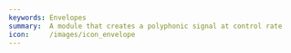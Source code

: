 ```yaml
---
keywords: Envelopes
summary:  A module that creates a polyphonic signal at control rate
icon:     /images/icon_envelope
---
```

